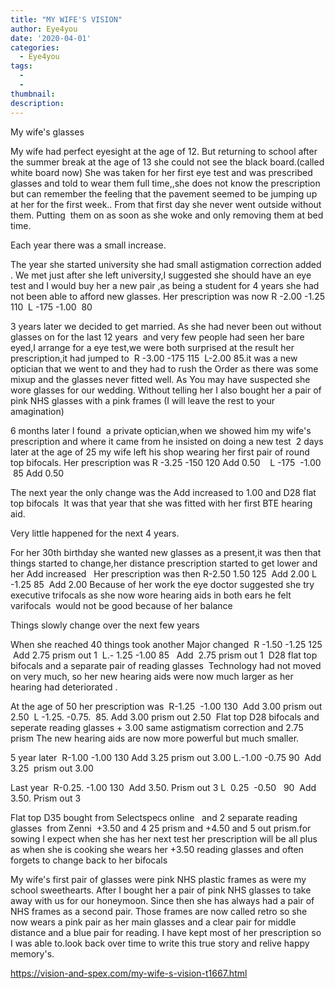 ```yaml
---
title: "MY WIFE'S VISION"
author: Eye4you
date: '2020-04-01'
categories:
  - Eye4you
tags:
  - 
  - 
thumbnail: 
description: 
---
```


My wife's glasses 

My wife had perfect eyesight at the age of 12.
But returning to school after the summer break at the age of 13 she could not see the black board.(called white board now)
She was taken for her first eye test and was prescribed glasses and told to wear them full time,,she does not know the prescription but can remember the feeling that the pavement seemed to be jumping up at her for the first week.. From that first day she never went outside without them. Putting  them on as soon as she woke and only removing them at bed time.

Each year there was a small increase.

The year she started university she had small astigmation correction added
.
We met just after she left university,I suggested she should have an eye test and I would buy her a new pair ,as being a student for 4 years she had not been able to afford new glasses.
Her prescription was now R -2.00 -1.25 110  L -175 -1.00  80

3 years later we decided to get married. As she had never been out without glasses on for the last 12 years  and very few people had seen her bare eyed,I arrange for a eye test,we were both surprised at the result her prescription,it had jumped to  R -3.00 -175 115  L-2.00 85.it was a new optician that we went to and they had to rush the Order as there was some mixup and the glasses never fitted well. As You may have suspected she wore glasses for our wedding.
Without telling her I also bought her a pair of pink NHS glasses with a pink frames (I will leave the rest to your amagination)

6 months later I found  a private optician,when we showed him my wife's prescription and where it came from he insisted on doing a new test 
2 days later at the age of 25 my wife left his shop wearing her first pair of round top bifocals.
Her prescription was R -3.25 -150 120 Add 0.50    L -175  -1.00  85 Add 0.50

The next year the only change was the Add increased to 1.00 and D28 flat top bifocals 
It was that year that she was fitted with her first BTE hearing aid.

Very little happened for the next 4 years.

For her 30th birthday she wanted new glasses as a present,it was then that things started to change,her distance prescription started to get lower and her Add increased 
 Her prescription was then R-2.50 1.50 125  Add 2.00 L -1.25 85  Add 2.00
Because of her work the eye doctor suggested she try executive trifocals as she now wore hearing aids in both ears he felt varifocals  would not be good because of her balance 

Things slowly change over the next few years 

When she reached 40 things took another Major changed 
R -1.50 -1.25 125  Add 2.75 prism out 1 
L.- 1.25 -1.00 85   Add  2.75 prism out 1 
D28 flat top bifocals and a separate pair of reading glasses 
Technology had not moved on very much, so her new hearing aids were now much larger as her hearing had deteriorated .  

At the age of 50 her prescription was 
R-1.25  -1.00 130  Add 3.00 prism out 2.50 
L -1.25. -0.75.  85. Add 3.00 prism out 2.50 
Flat top D28 bifocals and seperate reading glasses + 3.00 same astigmatism correction and 2.75 prism
The new hearing aids are now more powerful but much smaller.

5 year later 
R-1.00 -1.00 130 Add 3.25 prism out 3.00
L.-1.00 -0.75 90  Add 3.25  prism out 3.00

Last year 
R-0.25. -1.00 130  Add 3.50. Prism out 3
L  0.25  -0.50   90  Add 3.50. Prism out 3

Flat top D35 bought from Selectspecs online   and 2 separate reading glasses  from Zenni 
+3.50 and 4 25 prism
and +4.50 and 5 out prism.for sowing
I expect when she has her next test her prescription will be all plus as when she is cooking she wears her +3.50 reading glasses and often forgets to change back to her bifocals 

My wife's first pair of glasses were pink NHS plastic frames as were my school sweethearts.
After I bought her a pair of pink NHS glasses to take away with us for our honeymoon. Since then she has always had a pair of NHS frames as a second pair.
Those frames are now called retro so she now wears a pink pair as her main glasses and a clear pair for middle distance and a blue pair for reading.
I have kept most of her prescription so I was able to.look back over time to write this true story and relive happy memory's.

https://vision-and-spex.com/my-wife-s-vision-t1667.html
